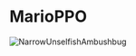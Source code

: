 # MarioPPO

![NarrowUnselfishAmbushbug](https://user-images.githubusercontent.com/85488433/227931428-1c1724e5-2e41-49d8-bd6a-b11beb879d8a.gif)
